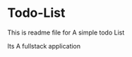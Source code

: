 # Todo-List

This is readme file for 
A simple todo List

Its A fullstack application 


<!-- mongodb+srv://geet_rh:heliog90t@cluster0.fl6qau1.mongodb.net/ -->